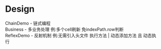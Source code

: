 # Design
ChainDemo - 链式编程 <br>
Business  - 多业务处理 例:多个cell刷新 免indexPath.row判断 <br>
ReflexDemo - 反射机制  例:无需引入头文件 执行方法 | 动态添加方法 且 动态执行
